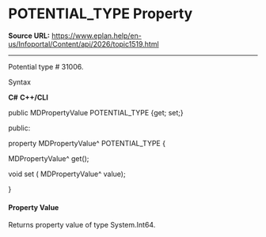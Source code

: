 # POTENTIAL_TYPE Property

**Source URL:** https://www.eplan.help/en-us/Infoportal/Content/api/2026/topic1519.html

---

Potential type # 31006.

Syntax

**C#**
**C++/CLI**


public MDPropertyValue POTENTIAL_TYPE {get; set;}

public:

property MDPropertyValue^ POTENTIAL_TYPE {

   MDPropertyValue^ get();

   void set (    MDPropertyValue^ value);

}


#### Property Value

Returns property value of type System.Int64.
